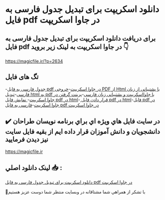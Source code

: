 # دانلود اسکریپت برای تبدیل جدول فارسی به فایل pdf در جاوا اسکریپت

## برای دریافت دانلود اسکریپت برای تبدیل جدول فارسی به فایل pdf در جاوا اسکریپت به لینک زیر بروید 👇

https://magicfile.ir/?p=2634

## تگ های فایل

-[جدول فارسی به فایل pdf در جاوا اسکریپت](https://magicfile.ir/product/%d8%aa%d8%a8%d8%af%db%8c%d9%84-%d8%ac%d8%af%d9%88%d9%84-%d9%81%d8%a7%d8%b1%d8%b3%db%8c-%d8%a8%d9%87-%d9%81%d8%a7%db%8c%d9%84-pdf-%d8%af%d8%b1-%d8%ac%d8%a7%d9%88%d8%a7-%d8%a7%d8%b3%da%a9%d8%b1%db%8c%d9%be%d8%aa/)-[خروجی PDF از Html با پشتیبانی از زبان فارسی](https://magicfile.ir/product/%d8%aa%d8%a8%d8%af%db%8c%d9%84-%d8%ac%d8%af%d9%88%d9%84-%d9%81%d8%a7%d8%b1%d8%b3%db%8c-%d8%a8%d9%87-%d9%81%d8%a7%db%8c%d9%84-pdf-%d8%af%d8%b1-%d8%ac%d8%a7%d9%88%d8%a7-%d8%a7%d8%b3%da%a9%d8%b1%db%8c%d9%be%d8%aa/)-[تبدیل html به pdf با جاوااسکریپت و پشتیبانی زبان فارسی](https://magicfile.ir/product/%d8%aa%d8%a8%d8%af%db%8c%d9%84-%d8%ac%d8%af%d9%88%d9%84-%d9%81%d8%a7%d8%b1%d8%b3%db%8c-%d8%a8%d9%87-%d9%81%d8%a7%db%8c%d9%84-pdf-%d8%af%d8%b1-%d8%ac%d8%a7%d9%88%d8%a7-%d8%a7%d8%b3%da%a9%d8%b1%db%8c%d9%be%d8%aa/)-[پرینت گرفتن در جاوا اسکریپت](https://magicfile.ir/product/%d8%aa%d8%a8%d8%af%db%8c%d9%84-%d8%ac%d8%af%d9%88%d9%84-%d9%81%d8%a7%d8%b1%d8%b3%db%8c-%d8%a8%d9%87-%d9%81%d8%a7%db%8c%d9%84-pdf-%d8%af%d8%b1-%d8%ac%d8%a7%d9%88%d8%a7-%d8%a7%d8%b3%da%a9%d8%b1%db%8c%d9%be%d8%aa/)-[ نمایش فایل pdf در html](https://magicfile.ir/product/%d8%aa%d8%a8%d8%af%db%8c%d9%84-%d8%ac%d8%af%d9%88%d9%84-%d9%81%d8%a7%d8%b1%d8%b3%db%8c-%d8%a8%d9%87-%d9%81%d8%a7%db%8c%d9%84-pdf-%d8%af%d8%b1-%d8%ac%d8%a7%d9%88%d8%a7-%d8%a7%d8%b3%da%a9%d8%b1%db%8c%d9%be%d8%aa/)-[ قرار دادن فایل pdf در html](https://magicfile.ir/product/%d8%aa%d8%a8%d8%af%db%8c%d9%84-%d8%ac%d8%af%d9%88%d9%84-%d9%81%d8%a7%d8%b1%d8%b3%db%8c-%d8%a8%d9%87-%d9%81%d8%a7%db%8c%d9%84-pdf-%d8%af%d8%b1-%d8%ac%d8%a7%d9%88%d8%a7-%d8%a7%d8%b3%da%a9%d8%b1%db%8c%d9%be%d8%aa/)-[فایل pdf در جاوا اسکریپت](https://magicfile.ir/product/%d8%aa%d8%a8%d8%af%db%8c%d9%84-%d8%ac%d8%af%d9%88%d9%84-%d9%81%d8%a7%d8%b1%d8%b3%db%8c-%d8%a8%d9%87-%d9%81%d8%a7%db%8c%d9%84-pdf-%d8%af%d8%b1-%d8%ac%d8%a7%d9%88%d8%a7-%d8%a7%d8%b3%da%a9%d8%b1%db%8c%d9%be%d8%aa/)-[فارسی به فایل pdf در جاوا اسکریپت](https://magicfile.ir/product/%d8%aa%d8%a8%d8%af%db%8c%d9%84-%d8%ac%d8%af%d9%88%d9%84-%d9%81%d8%a7%d8%b1%d8%b3%db%8c-%d8%a8%d9%87-%d9%81%d8%a7%db%8c%d9%84-pdf-%d8%af%d8%b1-%d8%ac%d8%a7%d9%88%d8%a7-%d8%a7%d8%b3%da%a9%d8%b1%db%8c%d9%be%d8%aa/)

## ✔️ در سايت فايل هاي ويژه اي براي برنامه نويسان طراحان دانشجويان و دانش آموزان قرار داده ايم از بقيه فايل سايت نيز ديدن فرماييد

https://magicfile.ir


## لينک دانلود اصلي 📥 :

[دانلود اسکریپت برای تبدیل جدول فارسی به فایل pdf در جاوا اسکریپت](https://magicfile.ir/product/%d8%aa%d8%a8%d8%af%db%8c%d9%84-%d8%ac%d8%af%d9%88%d9%84-%d9%81%d8%a7%d8%b1%d8%b3%db%8c-%d8%a8%d9%87-%d9%81%d8%a7%db%8c%d9%84-pdf-%d8%af%d8%b1-%d8%ac%d8%a7%d9%88%d8%a7-%d8%a7%d8%b3%da%a9%d8%b1%db%8c%d9%be%d8%aa/) 


🙏با تشکر از همراهي شما مشتاقانه در وبسایت منتظر شما دوست عزیز هستیم

